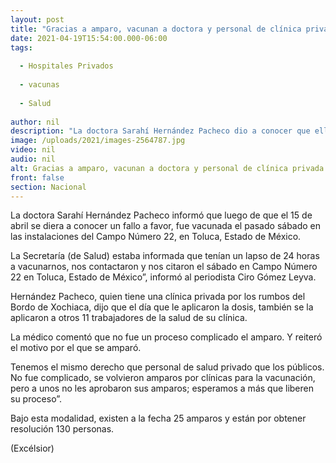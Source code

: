 ```yaml
---
layout: post
title: "Gracias a amparo, vacunan a doctora y personal de clínica privada"
date: 2021-04-19T15:54:00.000-06:00
tags:
  
  - Hospitales Privados
  
  - vacunas
  
  - Salud
  
author: nil
description: "La doctora Sarahí Hernández Pacheco dio a conocer que ella junto con otras 11 personas fueron vacunadas el sábado; esperan resolución 130 personas"
image: /uploads/2021/images-2564787.jpg
video: nil
audio: nil
alt: Gracias a amparo, vacunan a doctora y personal de clínica privada
front: false
section: Nacional
---
```


La doctora Sarahí Hernández Pacheco informó que luego de que el 15 de abril se diera a conocer un fallo a favor, fue vacunada el pasado sábado en las instalaciones del Campo Número 22, en Toluca, Estado de México.

La Secretaría (de Salud) estaba informada que tenían un lapso de 24 horas a vacunarnos, nos contactaron  y nos citaron el sábado en Campo Número 22 en Toluca, Estado de México”, informó al periodista Ciro Gómez Leyva.

Hernández Pacheco, quien tiene una clínica privada por los rumbos del Bordo de Xochiaca, dijo que el día que le aplicaron la dosis, también se la aplicaron a otros 11 trabajadores de la salud de su clínica.

La médico comentó que no fue un proceso complicado el amparo. Y reiteró el motivo por el que se amparó.

Tenemos el mismo derecho que personal de salud privado que los públicos. No fue complicado, se volvieron amparos por clínicas para la vacunación, pero a unos no les aprobaron sus amparos; esperamos a más que liberen su proceso”.

Bajo esta modalidad, existen a la fecha 25 amparos y están por obtener resolución 130 personas.

(Excélsior)